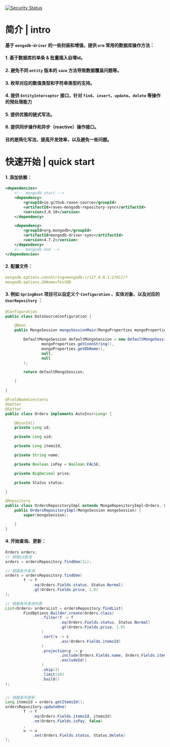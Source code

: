 [![Security Status](https://www.murphysec.com/platform3/v3/badge/1609167474302918656.svg)](https://www.murphysec.com/accept?code=525262e8fa030ee439a8e27f10097af7&type=1&from=2&t=2)

# 简介 | intro

#### 基于 `mongodb-driver` 的一些封装和增强，提供 `orm` 常用的数据库操作方法：

#### 1. 基于数据库的单条 & 批量插入自增id。
#### 2. 避免不同 `entity` 版本的 `save` 方法导致数据覆盖问题等。
#### 3. 枚举对应的数值类型和字符串类型的支持。
#### 4. 提供 `EntityInterceptor` 接口，针对 `find`、`insert`、`update`、`delete` 等操作的预处理能力
#### 5. 提供优雅的链式写法。
#### 6. 提供同步操作和异步（reactive）操作接口。

#### 目的是简化写法、提高开发效率，以及避免一些问题。


# 快速开始 | quick start

#### 1. 添加依赖：

```xml
<dependencies>
    <!-- mongodb start -->
    <dependency>
        <groupId>io.github.raven-source</groupId>
        <artifactId>raven-mongodb-repository-sync</artifactId>
        <version>3.0.10</version>
    </dependency>

    <dependency>
        <groupId>org.mongodb</groupId>
        <artifactId>mongodb-driver-sync</artifactId>
        <version>4.7.2</version>
    </dependency>
    <!-- mongodb end -->
</dependencies>
```

#### 2. 配置文件：

```yaml
mongodb.options.connString=mongodb://127.0.0.1:27017/?
mongodb.options.dbName=TestDB
```

#### 3. 例如 `SpringBoot` 项目可以自定义个 `Configuration` 、实体对象、以及对应的 `UserRepository` ：

```java
@Configuration
public class DataSourceConfiguration {

    @Bean
    public MongoSession mongoSessionMain(MongoProperties mongoProperties) {

        DefaultMongoSession defaultMongoSession = new DefaultMongoSession(
                mongoProperties.getConnString(),
                mongoProperties.getDbName(),
                null,
                null
        );

        return defaultMongoSession;

    }

}

@FieldNameConstants
@Getter
@Setter
public class Orders implements AutoIncr<Long> {

    @BsonId()
    private Long id;

    private Long uid;

    private Long itemsId;

    private String name;

    private Boolean isPay = Boolean.FALSE;

    private BigDecimal price;

    private Status status;

}

@Repository
public class OrdersRepositoryImpl extends MongoRepositoryImpl<Orders, Long> {
    public OrdersRepositoryImpl(MongoSession mongoSession) {
        super(mongoSession);

    }
}

```

#### 4. 开始查询、更新：

```java
Orders orders;
// 根据id查询
orders = ordersRepository.findOne(1L);

// 根据条件查询
orders = ordersRepository.findOne(
        f -> f
            .eq(Orders.Fields.status, Status.Normal)
            .gt(Orders.Fields.price, 1.0)
);

// 根据条件查询列表
List<Orders> ordersList = ordersRepository.findList(
        FindOptions.Builder.create(Orders.class)
                .filter(f -> f
                        .eq(Orders.Fields.status, Status.Normal)
                        .gt(Orders.Fields.price, 1.0)
                )
                .sort(s -> s
                        .asc(Orders.Fields.itemsId)
                )
                .projection(p -> p
                        .include(Orders.Fields.name, Orders.Fields.itemsId)
                        .excludeId()
                )
                .skip(3)
                .limit(10)
                .build()
);


// 根据条件更新
Long itemsId = orders.getItemsId();
ordersRepository.updateOne(
        f -> f
            .eq(Orders.Fields.itemsId, itemsId)
            .ne(Orders.Fields.isPay, false)
        ,
        u -> u
            .set(Orders.Fields.status, Status.Delete)
);

```